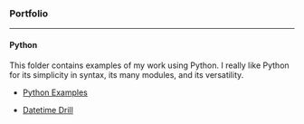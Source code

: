 ### Portfolio
***
#### Python
This folder contains examples of my work using Python. I really like Python for its simplicity in syntax, its many modules, and its versatility.

* [Python Examples](./Python)

* [Datetime Drill](./Python/Datetime-Drill)
